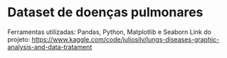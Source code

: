 # Dataset de doenças pulmonares
Ferramentas utilizadas: Pandas, Python, Matplotlib e Seaborn
Link do projeto: https://www.kaggle.com/code/juliosilv/lungs-diseases-graphic-analysis-and-data-tratament
